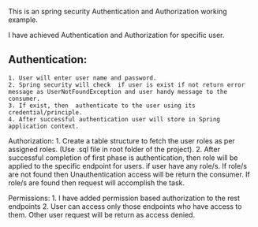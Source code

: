 This is an spring security Authentication and Authorization working example.

I have achieved Authentication and Authorization for specific user.

## Authentication:
    1. User will enter user name and password.
    2. Spring security will check  if user is exist if not return error message as UserNotFoundException and user handy message to the consumer.
    3. If exist, then  authenticate to the user using its credential/principle.
    4. After successful authentication user will store in Spring application context.
    
Authorization:
    1. Create a table structure to fetch the user roles as per assigned roles. (Use .sql file in root folder of the project).
    2. After successful completion of first phase is authentication, then role will be applied to the specific endpoint for users.
       if user have any role/s. If role/s are not found then Unauthentication access will be return the consumer. 
       If role/s are found then request will accomplish the task.

Permissions:
	1. I have added permission based authorization to the rest endpoints
	2. User can access only those endpoints who have access to them. Other user request will be return as access denied.
	
